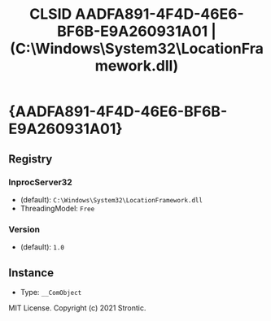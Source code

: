 ﻿---
title: "CLSID AADFA891-4F4D-46E6-BF6B-E9A260931A01 | (C:\\Windows\\System32\\LocationFramework.dll)"
excerpt: What is COM-Object CLSID AADFA891-4F4D-46E6-BF6B-E9A260931A01?
---

# {AADFA891-4F4D-46E6-BF6B-E9A260931A01}


## Registry


### InprocServer32

* (default): `C:\Windows\System32\LocationFramework.dll`
* ThreadingModel: `Free`

### Version

* (default): `1.0`

## Instance

* Type: `__ComObject`

MIT License. Copyright (c) 2021 Strontic.


